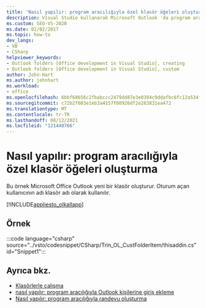 ```yaml
---
title: 'Nasıl yapılır: program aracılığıyla özel klasör öğeleri oluşturma'
description: Visual Studio kullanarak Microsoft Outlook 'da program aracılığıyla özel klasör öğeleri oluşturma hakkında bilgi edinin.
ms.custom: SEO-VS-2020
ms.date: 02/02/2017
ms.topic: how-to
dev_langs:
- VB
- CSharp
helpviewer_keywords:
- Outlook folders [Office development in Visual Studio], creating
- Outlook folders [Office development in Visual Studio], custom
author: John-Hart
ms.author: johnhart
ms.workload:
- office
ms.openlocfilehash: 6bbf68656c2fbabccc2479dd87e3e0394c9ddafbc6fc12a534fa714e64673855
ms.sourcegitcommit: c72b2f603e1eb3a4157f00926df2e263831ea472
ms.translationtype: MT
ms.contentlocale: tr-TR
ms.lasthandoff: 08/12/2021
ms.locfileid: "121440766"
---
```

# <a name="how-to-programmatically-create-custom-folder-items"></a>Nasıl yapılır: program aracılığıyla özel klasör öğeleri oluşturma
  Bu örnek Microsoft Office Outlook yeni bir klasör oluşturur. Oturum açan kullanıcının adı klasör adı olarak kullanılır.

 [!INCLUDE[appliesto_olkallapp](../vsto/includes/appliesto-olkallapp-md.md)]

## <a name="example"></a>Örnek
 :::code language="csharp" source="../vsto/codesnippet/CSharp/Trin_OL_CustFolderItem/thisaddin.cs" id="Snippet1":::

## <a name="see-also"></a>Ayrıca bkz.
- [Klasörlerle çalışma](../vsto/working-with-folders.md)
- [nasıl yapılır: program aracılığıyla Outlook kişilerine giriş ekleme](../vsto/how-to-programmatically-add-an-entry-to-outlook-contacts.md)
- [Nasıl yapılır: program aracılığıyla randevu oluşturma](../vsto/how-to-programmatically-create-appointments.md)
